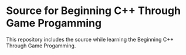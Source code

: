 # Source for Beginning C++ Through Game Progamming

This repository includes the source while learning the Beginning C++ Through
Game Progamming.
